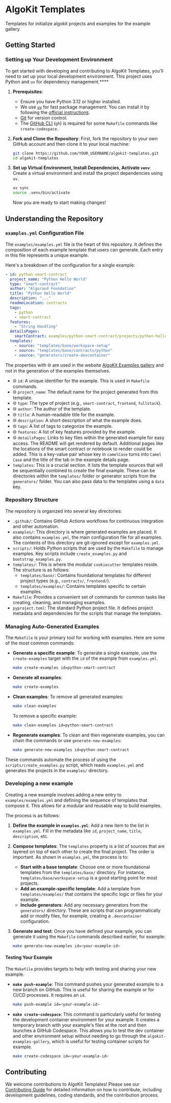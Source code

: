 # AlgoKit Templates

Templates for initialize algokit projects and examples for the example gallery.

## Getting Started

### Setting up Your Development Environment

To get started with developing and contributing to AlgoKit Templates, you'll need to set up your local development environment. This project uses Python and `uv` for dependency management.****

1.  **Prerequisites**:
    *   Ensure you have Python 3.12 or higher installed. 
    *   We use [`uv`](https://github.com/astral-sh/uv) for fast package management. You can install it by following the [official instructions](https://docs.astral.sh/uv/getting-started/installation/).
    *   [Git](https://git-scm.com/) for version control.
    *   The [GitHub CLI](https://cli.github.com/) (`gh`) is required for some `Makefile` commands like `create-codespace`.

2.  **Fork and Clone the Repository**:
    First, fork the repository to your own GitHub account and then clone it to your local machine:
    ```bash
    git clone https://github.com/YOUR_USERNAME/algokit-templates.git
    cd algokit-templates
    ```

3.  **Set up Virtual Environment, Install Dependencies, Activate `venv`**:
    Create a virtual environment and install the project dependencies using `uv`.
    ```bash
    uv sync
    source .venv/bin/activate
    ```
    Now you are ready to start making changes!

## Understanding the Repository

### `examples.yml` Configuration File

The `examples/examples.yml` file is the heart of this repository. It defines the composition of each example template that users can generate. Each entry in this file represents a unique example.

Here's a breakdown of the configuration for a single example:

```yaml
- id: python-smart-contract
  project_name: "Python Hello World"
  type: "smart-contract"
  author: "Algorand Foundation"
  title: "Python Hello World"
  description: "..."
  readmeLocation: contracts
  tags:
    - python
    - smart-contract
  features:
    - "String Handling"
  detailsPages:
    smartContract: examples/python-smart-contract/projects/python-hello-world-contracts/smart_contracts/hello_world/contract.py
  templates:
    - source: "templates/base/workspace-setup"
    - source: "templates/base/contracts/python"
    - source: "generators/create-devcontainer"
```
The properties with 🌐 are used in the website [AlgoKit Examples gallery](https://github.com/algorandfoundation/algokit-example-gallery) and not in the generation of the examples themselves. 

*   🌐 `id`: A unique identifier for the example. This is used in `Makefile` commands.
*   🌐 `project_name`: The default name for the project generated from this template.
*   🌐 `type`: The type of project (e.g., `smart-contract`, `frontend`, `fullstack`).
*   🌐 `author`: The author of the template.
*   🌐 `title`: A human-readable title for the example.
*   🌐 `description`: A short description of what the example does.
*   🌐 `tags`: A list of tags to categorize the example.
*   🌐 `features`: A list of key features provided by the example.
*   🌐 `detailsPages`: Links to key files within the generated example for easy access. The README will get rendered by default. Additional pages like the locations of the smart contract or notebook to render could be added. This is a key-value pair whose key  in `camelCase` turns into `Camel Case` and the title of the tab in the example details page. 
*   `templates`: This is a crucial section. It lists the template sources that will be sequentially combined to create the final example. These can be directories within the `templates/` folder or generator scripts from the `generators/` folder. You can also pass data to the templates using a `data` key.

### Repository Structure

The repository is organized into several key directories:

*   `.github/`: Contains GitHub Actions workflows for continuous integration and other automation.
*   `examples/`: This directory is where generated examples are placed. It also contains `examples.yml`, the main configuration file for all examples. The contents of this directory are git-ignored except for `examples.yml`.
*   `scripts/`: Holds Python scripts that are used by the `Makefile` to manage examples. Key scripts include `create_examples.py` and `bootstrap_examples.py`.
*   `templates/`: This is where the modular `cookiecutter` templates reside. The structure is as follows:
    *   `templates/base/`: Contains foundational templates for different project types (e.g., `contracts/`, `frontend/`).
    *   `templates/examples/`: Contains templates specific to certain examples.
*   `Makefile`: Provides a convenient set of commands for common tasks like creating, cleaning, and managing examples.
*   `pyproject.toml`: The standard Python project file. It defines project metadata and dependencies for the scripts that manage the templates.

### Managing Auto-Generated Examples

The `Makefile` is your primary tool for working with examples. Here are some of the most common commands:

*   **Generate a specific example**:
    To generate a single example, use the `create-examples` target with the `id` of the example from `examples.yml`.
    ```bash
    make create-examples id=python-smart-contract
    ```

*   **Generate all examples**:
    ```bash
    make create-examples
    ```

*   **Clean examples**:
    To remove all generated examples:
    ```bash
    make clean-examples
    ```
    To remove a specific example:
    ```bash
    make clean-examples id=python-smart-contract
    ```

*   **Regenerate examples**:
    To clean and then regenerate examples, you can chain the commands or use `generate-new-examples`:
    ```bash
    make generate-new-examples id=python-smart-contract
    ```

These commands automate the process of using the `scripts/create_examples.py` script, which reads `examples.yml` and generates the projects in the `examples/` directory.

### Developing a new example

Creating a new example involves adding a new entry to `examples/examples.yml` and defining the sequence of templates that compose it. This allows for a modular and reusable way to build examples.

The process is as follows:

1.  **Define the example in `examples.yml`**: Add a new item to the list in `examples.yml`. Fill in the metadata like `id`, `project_name`, `title`, `description`, etc.

2.  **Compose templates**: The `templates` property is a list of sources that are layered on top of each other to create the final project. The order is important. As shown in `examples.yml`, the process is to:
    *   **Start with a base template**: Choose one or more foundational templates from the `templates/base/` directory. For instance, `templates/base/workspace-setup` is a good starting point for most projects.
    *   **Add an example-specific template**: Add a template from `templates/examples/` that contains the specific logic or files for your example.
    *   **Include generators**: Add any necessary generators from the `generators/` directory. These are scripts that can programmatically add or modify files, for example, creating a `.devcontainer` configuration.

3.  **Generate and test**: Once you have defined your example, you can generate it using the `Makefile` commands described earlier, for example:
    ```bash
    make generate-new-examples id=<your-example-id>
    ```

#### Testing Your Example

The `Makefile` provides targets to help with testing and sharing your new example.

*   **`make push-example`**: This command pushes your generated example to a new branch on GitHub. This is useful for sharing the example or for CI/CD processes. It requires an `id`.
    ```bash
    make push-example id=<your-example-id>
    ```

*   **`make create-codespace`**: This command is particularly useful for testing the development container environment for your example. It creates a temporary branch with your example's files at the root and then launches a GitHub Codespace. This allows you to test the dev container and other environment setup without needing to go through the `algokit-examples-gallery`, which is useful for testing container scripts for example.
    ```bash
    make create-codespace id=<your-example-id>
    ```

## Contributing

We welcome contributions to AlgoKit Templates! Please see our [Contributing Guide](CONTRIBUTING.md) for detailed information on how to contribute, including development guidelines, coding standards, and the contribution process.
